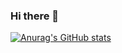 ### Hi there 👋
[![Anurag's GitHub stats](https://github-readme-stats.vercel.app/api?username=Crapmoo&show_icons=true&theme=merko)](https://github.com/anuraghazra/github-readme-stats)

<!--
**Crapmoo/Crapmoo** is a ✨ _special_ ✨ repository because its `README.md` (this file) appears on your GitHub profile.

Here are some ideas to get you started:

- 🔭 I’m currently working on ...
- 🌱 I’m currently learning ...
- 👯 I’m looking to collaborate on ...
- 🤔 I’m looking for help with ...
- 💬 Ask me about ...
- 📫 How to reach me: ...
- 😄 Pronouns: ...
- ⚡ Fun fact: ...
-->
